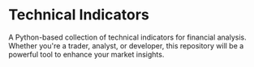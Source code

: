 # Technical Indicators
A Python-based collection of technical indicators for financial analysis. Whether you're a trader, analyst, or developer, this repository will be a powerful tool to enhance your market insights. 
